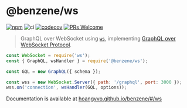 # @benzene/ws

[![npm](https://badgen.net/npm/v/@benzene/ws)](https://www.npmjs.com/package/@benzene/ws)
![ci](https://github.com/hoangvvo/benzene/workflows/Test%20&%20Coverage/badge.svg)
[![codecov](https://codecov.io/gh/hoangvvo/benzene/branch/main/graph/badge.svg?token=KUCEOC1JT2)](https://codecov.io/gh/hoangvvo/benzene)
[![PRs Welcome](https://badgen.net/badge/PRs/welcome/ff5252)](/CONTRIBUTING.md)

> GraphQL over WebSocket using [`ws`](https://github.com/websockets/ws), implementing [GraphQL over WebSocket Protocol](https://raw.githubusercontent.com/hoangvvo/benzene/main/packages/ws/PROTOCOL.md).

```js
const WebSocket = require('ws');
const { GraphQL, wsHandler } = require('@benzene/ws');

const GQL = new GraphQL({ schema });

const wss = new WebSocket.Server({ path: '/graphql', port: 3000 });
wss.on('connection', wsHandler(GQL, options));
```

Documentation is available at [hoangvvo.github.io/benzene/#/ws](https://hoangvvo.github.io/benzene/#/ws/)